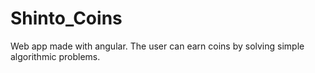 # Shinto_Coins
Web app made with angular.
The user can earn coins by solving simple algorithmic problems.
